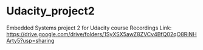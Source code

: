 # Udacity_project2
Embedded Systems project 2 for Udacity course
Recordings Link:
https://drive.google.com/drive/folders/1SyXSX5awZ8ZVCv4BfQ02qO8RiNHArty5?usp=sharing
